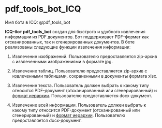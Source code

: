 pdf_tools_bot_ICQ
=====================

Имя бота в ICQ: @pdf_tools_bot

**ICQ-бот pdf_tools_bot** создан для быстрого и удобного извлечения информации из PDF документов. Бот поддерживает PDF-формат как отсканированных, так и сгенерированных документов. В боте реализованы следующие функции извлечения информации:  

1) Извлечение изображений. Пользователю предоставляется zip-архив с извлеченными изображениями в формате jpg.

2) Извлечение таблиц. Пользователю предоставляется zip-архив с извлеченными таблицами, сохраненными в документы формата xlsx.

3) Извлечение текста. Пользователь должен выбрать к какому типу относится PDF-документ (отсканированный или сгенерированный) и [формат иерархии](info/Format.md). Пользователю предоставляется docx-документ.

4) Извлечение всей информации. Пользователь должен выбрать к какому типу относится PDF-документ (отсканированный или сгенерированный) и [формат иерархии](info/Format.md). Пользователю предоставляется docx-документ. 